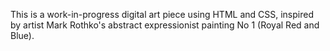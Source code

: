 This is a work-in-progress digital art piece using HTML and CSS, inspired by artist Mark Rothko's abstract expressionist painting No 1 (Royal Red and Blue).
